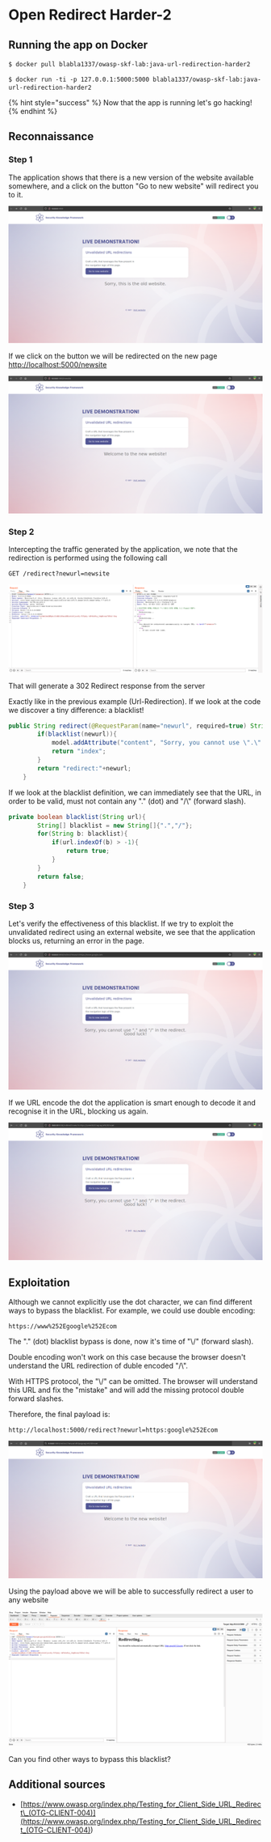 # Open Redirect Harder-2

## Running the app on Docker

```
$ docker pull blabla1337/owasp-skf-lab:java-url-redirection-harder2
```

```
$ docker run -ti -p 127.0.0.1:5000:5000 blabla1337/owasp-skf-lab:java-url-redirection-harder2
```

{% hint style="success" %}
Now that the app is running let's go hacking!
{% endhint %}

## Reconnaissance

### Step 1

The application shows that there is a new version of the website available somewhere, and a click on the button "Go to new website" will redirect you to it.

![](https://raw.githubusercontent.com/blabla1337/skf-labs/master/.gitbook/assets/python/Url-Redirection/1.png)

If we click on the button we will be redirected on the new page [http://localhost:5000/newsite](http://localhost:5000/newsite)

![](https://raw.githubusercontent.com/blabla1337/skf-labs/master/.gitbook/assets/python/Url-Redirection/2.png)

### Step 2

Intercepting the traffic generated by the application, we note that the redirection is performed using the following call

```
GET /redirect?newurl=newsite
```

![](https://raw.githubusercontent.com/blabla1337/skf-labs/master/.gitbook/assets/python/Url-Redirection/3.png)

That will generate a 302 Redirect response from the server

Exactly like in the previous example (Url-Redirection). If we look at the code we discover a tiny difference: a blacklist!

```java
public String redirect(@RequestParam(name="newurl", required=true) String newurl, Model model) {
        if(blacklist(newurl)){
            model.addAttribute("content", "Sorry, you cannot use \".\" and \"/\" in the redirect. Good luck!");
            return "index";
        }
		return "redirect:"+newurl;
	}
```

If we look at the blacklist definition, we can immediately see that the URL, in order to be valid, must not contain any "." (dot) and "/\\" (forward slash).

```java
private boolean blacklist(String url){
        String[] blacklist = new String[]{".","/"};
        for(String b: blacklist){
            if(url.indexOf(b) > -1){
                return true;
            }
        }
        return false;
    }
```

### Step 3

Let's verify the effectiveness of this blacklist. If we try to exploit the unvalidated redirect using an external website, we see that the application blocks us, returning an error in the page.

![](https://raw.githubusercontent.com/blabla1337/skf-labs/master/.gitbook/assets/python/Url-Redirection-Harder-2/1.png)

If we URL encode the dot the application is smart enough to decode it and recognise it in the URL, blocking us again.

![](https://raw.githubusercontent.com/blabla1337/skf-labs/master/.gitbook/assets/python/Url-Redirection-Harder-2/2.png)

## Exploitation

Although we cannot explicitly use the dot character, we can find different ways to bypass the blacklist. For example, we could use double encoding:

```
https://www%252Egoogle%252Ecom
```

The "." (dot) blacklist bypass is done, now it's time of "\\/" (forward slash).

Double encoding won't work on this case because the browser doesn't understand the URL redirection of duble encoded "/\\".

With HTTPS protocol, the "\\/" can be omitted. The browser will understand this URL and fix the "mistake" and will add the missing protocol double forward slashes.

Therefore, the final payload is:

```
http://localhost:5000/redirect?newurl=https:google%252Ecom
```

![](https://raw.githubusercontent.com/blabla1337/skf-labs/master/.gitbook/assets/python/Url-Redirection-Harder-2/3.png)

Using the payload above we will be able to successfully redirect a user to any website

![](https://raw.githubusercontent.com/blabla1337/skf-labs/master/.gitbook/assets/python/Url-Redirection-Harder-2/4.png)

Can you find other ways to bypass this blacklist?

## Additional sources

- [https://www.owasp.org/index.php/Testing_for_Client_Side_URL_Redirect\_(OTG-CLIENT-004)](<https://www.owasp.org/index.php/Testing_for_Client_Side_URL_Redirect_(OTG-CLIENT-004)>)
